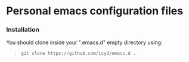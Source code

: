 # Personal emacs configuration files

### Installation
You should clone inside your  ".emacs.d" empty directory using:
>`git clone https://github.com/icyd/emacs.d .`
